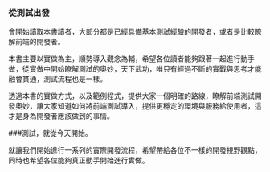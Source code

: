 ### 從測試出發

會開始讀取本書讀者，大部分都是已經具備基本測試經驗的開發者，或者是比較瞭解前端的開發者。

本書主要以實做為主，順勢導入觀念為輔，希望各位讀者能夠跟著一起進行動手做，從實做中開始瞭解測試的奧妙，天下武功，唯只有經過不斷的實戰與思考才能融會貫通，測試流程也是一樣。

透過本書的實做方式，以及範例程式，提供大家一個明確的路線，瞭解前端測試開發奧妙，讓大家知道如何將前端測試導入，提供更穩定的環境與服務給使用者，這才是身為開發者應該做到的事情。

###測試，就從今天開始。

就讓我們開始進行一系列的實際開發流程，希望帶給各位不一樣的開發視野觀點，同時也希望各位能夠真正動手開始進行實做。



